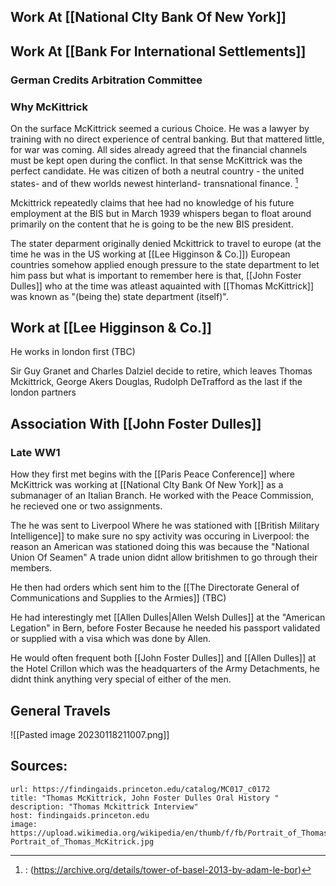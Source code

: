 ## Work At [[National CIty Bank Of New York]]


## Work At [[Bank For International Settlements]]
### German Credits Arbitration Committee

### Why McKittrick
On the surface McKittrick seemed a curious Choice. He was a lawyer by training with no direct experience of central banking. But that mattered little, for war was coming. All sides already agreed that the financial channels must be kept open during the conflict. In that sense McKittrick was the perfect candidate. He was citizen of both a neutral country - the united states- and of thew worlds newest hinterland- transnational finance. [^1]

Mckittrick repeatedly claims that hee had no knowledge of his future employment at the BIS but in March 1939 whispers began to float around primarily on the content that he is going to be the new BIS president. 

The stater deparment originally denied Mckittrick to travel to europe (at the time he was in the US working at [[Lee Higginson & Co.]]) European countries somehow applied enough pressure to the state department to let him pass but what is important to remember here is that, [[John Foster Dulles]] who at the time was atleast aquainted with [[Thomas McKittrick]] was known as "(being the) state department (itself)".


## Work at [[Lee Higginson & Co.]]
He works in london first (TBC)

Sir Guy Granet and Charles Dalziel decide to retire, which leaves Thomas Mckittrick, George Akers Douglas, Rudolph DeTrafford as the last if the london partners
## Association With [[John Foster Dulles]]
### Late WW1

How they first met begins with the [[Paris Peace Conference]] where McKittrick was working at [[National CIty Bank Of New York]] as a submanager of an Italian Branch. He worked with the Peace Commission, he recieved one or two assignments. 

The he was sent to Liverpool Where he was stationed with [[British Military Intelligence]] to make sure no spy activity was occuring in Liverpool: the reason an American was stationed doing this was because the "National Union Of Seamen" A trade union didnt allow britishmen to go through their  members.

 He then had orders which sent him to the [[The Directorate General of Communications and Supplies to the Armies]] (TBC)
 
 He had interestingly met [[Allen Dulles|Allen Welsh Dulles]] at the "American Legation" in Bern, before Foster Because he needed his passport validated or supplied with a visa which was done by Allen.
 
 He would often frequent both [[John Foster Dulles]] and [[Allen Dulles]] at the Hotel Crillon which was the headquarters of the Army Detachments, he didnt think anything very special of either of the men.

## General Travels 
![[Pasted image 20230118211007.png]]


## Sources:
```cardlink
url: https://findingaids.princeton.edu/catalog/MC017_c0172
title: "Thomas McKittrick, John Foster Dulles Oral History "
description: "Thomas Mckittrick Interview"
host: findingaids.princeton.edu
image: https://upload.wikimedia.org/wikipedia/en/thumb/f/fb/Portrait_of_Thomas_McKitrick.jpg/220px-Portrait_of_Thomas_McKitrick.jpg
```
[^1]:: (https://archive.org/details/tower-of-basel-2013-by-adam-le-bor)